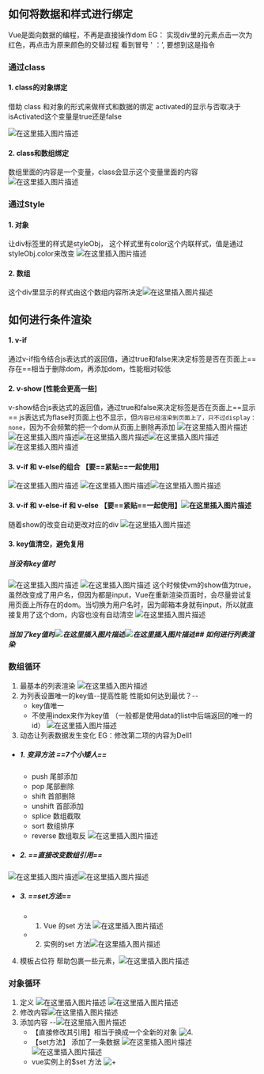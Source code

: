 ﻿## 如何将数据和样式进行绑定
Vue是面向数据的编程，不再是直接操作dom
EG： 实现div里的元素点击一次为红色，再点击为原来颜色的交替过程
看到冒号 ' ：’, 要想到这是指令
### 通过class
#### 1. class的对象绑定
借助 class 和对象的形式来做样式和数据的绑定
activated的显示与否取决于isActivated这个变量是true还是false
 
![在这里插入图片描述](https://img-blog.csdnimg.cn/20190528130314435.png?x-oss-process=image/watermark,type_ZmFuZ3poZW5naGVpdGk,shadow_10,text_aHR0cHM6Ly9ibG9nLmNzZG4ubmV0L0FkYV9sYWtl,size_16,color_FFFFFF,t_70)
#### 2. class和数组绑定
数组里面的内容是一个变量，class会显示这个变量里面的内容![在这里插入图片描述](https://img-blog.csdnimg.cn/20190528130929357.png?x-oss-process=image/watermark,type_ZmFuZ3poZW5naGVpdGk,shadow_10,text_aHR0cHM6Ly9ibG9nLmNzZG4ubmV0L0FkYV9sYWtl,size_16,color_FFFFFF,t_70)

### 通过Style
#### 1. 对象
让div标签里的样式是styleObj， 这个样式里有color这个内联样式，值是通过styleObj.color来改变
![在这里插入图片描述](https://img-blog.csdnimg.cn/20190528134106165.png?x-oss-process=image/watermark,type_ZmFuZ3poZW5naGVpdGk,shadow_10,text_aHR0cHM6Ly9ibG9nLmNzZG4ubmV0L0FkYV9sYWtl,size_16,color_FFFFFF,t_70)
#### 2. 数组

这个div里显示的样式由这个数组内容所决定![在这里插入图片描述](https://img-blog.csdnimg.cn/2019052813430740.png?x-oss-process=image/watermark,type_ZmFuZ3poZW5naGVpdGk,shadow_10,text_aHR0cHM6Ly9ibG9nLmNzZG4ubmV0L0FkYV9sYWtl,size_16,color_FFFFFF,t_70)
## 如何进行条件渲染
#### 1. v-if
通过v-if指令结合js表达式的返回值，通过true和false来决定标签是否在页面上==存在==相当于删除dom，再添加dom，性能相对较低
#### 2. v-show [性能会更高一些]
v-show结合js表达式的返回值，通过true和false来决定标签是否在页面上==显示==
js表达式为flase时页面上也不显示，但``内容已经渲染到页面上了，只不过display：none``，因为不会频繁的把一个dom从页面上删除再添加
![在这里插入图片描述](https://img-blog.csdnimg.cn/20190528135002838.png?x-oss-process=image/watermark,type_ZmFuZ3poZW5naGVpdGk,shadow_10,text_aHR0cHM6Ly9ibG9nLmNzZG4ubmV0L0FkYV9sYWtl,size_16,color_FFFFFF,t_70)![在这里插入图片描述](https://img-blog.csdnimg.cn/20190528140811908.png)![在这里插入图片描述](https://img-blog.csdnimg.cn/20190528140832707.png)![在这里插入图片描述](https://img-blog.csdnimg.cn/20190528140850826.png?x-oss-process=image/watermark,type_ZmFuZ3poZW5naGVpdGk,shadow_10,text_aHR0cHM6Ly9ibG9nLmNzZG4ubmV0L0FkYV9sYWtl,size_16,color_FFFFFF,t_70)![在这里插入图片描述](https://img-blog.csdnimg.cn/2019052814092616.png)
#### 3. v-if 和 v-else的组合 【要==紧贴==一起使用】
![在这里插入图片描述](https://img-blog.csdnimg.cn/20190528135245169.png)
![在这里插入图片描述](https://img-blog.csdnimg.cn/20190528140633324.png)![在这里插入图片描述](https://img-blog.csdnimg.cn/20190528140701241.png)
#### 3. v-if 和 v-else-if 和 v-else 【要==紧贴==一起使用】![在这里插入图片描述](https://img-blog.csdnimg.cn/20190528135535964.png?x-oss-process=image/watermark,type_ZmFuZ3poZW5naGVpdGk,shadow_10,text_aHR0cHM6Ly9ibG9nLmNzZG4ubmV0L0FkYV9sYWtl,size_16,color_FFFFFF,t_70)
随着show的改变自动更改对应的div
![在这里插入图片描述](https://img-blog.csdnimg.cn/20190528140541262.png?x-oss-process=image/watermark,type_ZmFuZ3poZW5naGVpdGk,shadow_10,text_aHR0cHM6Ly9ibG9nLmNzZG4ubmV0L0FkYV9sYWtl,size_16,color_FFFFFF,t_70)
#### 3. key值清空，避免复用
##### 当没有key值时
![在这里插入图片描述](https://img-blog.csdnimg.cn/2019052813593757.png?x-oss-process=image/watermark,type_ZmFuZ3poZW5naGVpdGk,shadow_10,text_aHR0cHM6Ly9ibG9nLmNzZG4ubmV0L0FkYV9sYWtl,size_16,color_FFFFFF,t_70)
![在这里插入图片描述](https://img-blog.csdnimg.cn/20190528140014781.png)
这个时候使vm的show值为true，虽然改变成了用户名，但因为都是input，Vue在重新渲染页面时，会尽量尝试复用页面上所存在的dom。当切换为用户名时，因为邮箱本身就有input，所以就直接复用了这个dom，内容也没有自动清空
![在这里插入图片描述](https://img-blog.csdnimg.cn/20190528140056762.png?x-oss-process=image/watermark,type_ZmFuZ3poZW5naGVpdGk,shadow_10,text_aHR0cHM6Ly9ibG9nLmNzZG4ubmV0L0FkYV9sYWtl,size_16,color_FFFFFF,t_70)
##### 当加了key值时![在这里插入图片描述](https://img-blog.csdnimg.cn/20190528135841944.png?x-oss-process=image/watermark,type_ZmFuZ3poZW5naGVpdGk,shadow_10,text_aHR0cHM6Ly9ibG9nLmNzZG4ubmV0L0FkYV9sYWtl,size_16,color_FFFFFF,t_70)![在这里插入图片描述](https://img-blog.csdnimg.cn/20190528140414856.png)## 如何进行列表渲染
### 数组循环
1. 最基本的列表渲染
![在这里插入图片描述](https://img-blog.csdnimg.cn/20190528144654894.png?x-oss-process=image/watermark,type_ZmFuZ3poZW5naGVpdGk,shadow_10,text_aHR0cHM6Ly9ibG9nLmNzZG4ubmV0L0FkYV9sYWtl,size_16,color_FFFFFF,t_70)
2. 为列表设置唯一的key值--提高性能
性能如何达到最优？--
	+ key值唯一
	+ 不使用index来作为key值
（一般都是使用data的list中后端返回的唯一的id）
![在这里插入图片描述](https://img-blog.csdnimg.cn/20190528145121246.png?x-oss-process=image/watermark,type_ZmFuZ3poZW5naGVpdGk,shadow_10,text_aHR0cHM6Ly9ibG9nLmNzZG4ubmV0L0FkYV9sYWtl,size_16,color_FFFFFF,t_70)
3. 动态让列表数据发生变化 
EG：修改第二项的内容为Dell1
+ ##### 1. 变异方法 ==7个小矮人==
	+ push 	尾部添加
	+ pop		尾部删除
	+ shift		首部删除
	+ unshift 	首部添加
	+ splice	数组截取 
	+ sort		数组排序
	+ reverse	数组取反
![在这里插入图片描述](https://img-blog.csdnimg.cn/20190528150017367.png)
+ #####  2. ==直接改变数组引用==
![在这里插入图片描述](https://img-blog.csdnimg.cn/20190528150303213.png?x-oss-process=image/watermark,type_ZmFuZ3poZW5naGVpdGk,shadow_10,text_aHR0cHM6Ly9ibG9nLmNzZG4ubmV0L0FkYV9sYWtl,size_16,color_FFFFFF,t_70)![在这里插入图片描述](https://img-blog.csdnimg.cn/20190528150446211.png?x-oss-process=image/watermark,type_ZmFuZ3poZW5naGVpdGk,shadow_10,text_aHR0cHM6Ly9ibG9nLmNzZG4ubmV0L0FkYV9sYWtl,size_16,color_FFFFFF,t_70)
+ #####  3. ==set方法==
	+ 1. Vue 的set 方法 	![在这里插入图片描述](https://img-blog.csdnimg.cn/20190528153935971.png?x-oss-process=image/watermark,type_ZmFuZ3poZW5naGVpdGk,shadow_10,text_aHR0cHM6Ly9ibG9nLmNzZG4ubmV0L0FkYV9sYWtl,size_16,color_FFFFFF,t_70)
	+ 2. 实例的set 方法![在这里插入图片描述](https://img-blog.csdnimg.cn/20190528154018511.png?x-oss-process=image/watermark,type_ZmFuZ3poZW5naGVpdGk,shadow_10,text_aHR0cHM6Ly9ibG9nLmNzZG4ubmV0L0FkYV9sYWtl,size_16,color_FFFFFF,t_70)

4.  模板占位符
帮助包裹一些元素，![在这里插入图片描述](https://img-blog.csdnimg.cn/20190528150650868.png?x-oss-process=image/watermark,type_ZmFuZ3poZW5naGVpdGk,shadow_10,text_aHR0cHM6Ly9ibG9nLmNzZG4ubmV0L0FkYV9sYWtl,size_16,color_FFFFFF,t_70)

### 对象循环
1. 定义
![在这里插入图片描述](https://img-blog.csdnimg.cn/20190528151047372.png?x-oss-process=image/watermark,type_ZmFuZ3poZW5naGVpdGk,shadow_10,text_aHR0cHM6Ly9ibG9nLmNzZG4ubmV0L0FkYV9sYWtl,size_16,color_FFFFFF,t_70)
![在这里插入图片描述](https://img-blog.csdnimg.cn/20190528151058833.png)
2. 修改内容![在这里插入图片描述](https://img-blog.csdnimg.cn/20190528151202298.png)
3.  添加内容 --![在这里插入图片描述](https://img-blog.csdnimg.cn/20190528153453202.png?x-oss-process=image/watermark,type_ZmFuZ3poZW5naGVpdGk,shadow_10,text_aHR0cHM6Ly9ibG9nLmNzZG4ubmV0L0FkYV9sYWtl,size_16,color_FFFFFF,t_70)
	+ 【直接修改其引用】相当于换成一个全新的对象
![4.](https://img-blog.csdnimg.cn/20190528151330809.png)
	+ 【set方法】 
添加了一条数据
![在这里插入图片描述](https://img-blog.csdnimg.cn/20190528153220696.png)![在这里插入图片描述](https://img-blog.csdnimg.cn/20190528153309865.png?x-oss-process=image/watermark,type_ZmFuZ3poZW5naGVpdGk,shadow_10,text_aHR0cHM6Ly9ibG9nLmNzZG4ubmV0L0FkYV9sYWtl,size_16,color_FFFFFF,t_70)
	+ vue实例上的$set 方法
![+](https://img-blog.csdnimg.cn/20190528153421180.png) 
